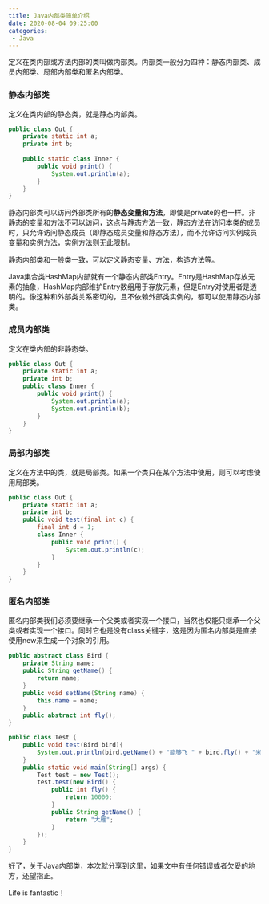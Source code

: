 ```yaml
---
title: Java内部类简单介绍
date: 2020-08-04 09:25:00
categories:
 - Java
---
```



定义在类内部或方法内部的类叫做内部类。内部类一般分为四种：静态内部类、成员内部类、局部内部类和匿名内部类。

### 静态内部类

定义在类内部的静态类，就是静态内部类。

```java
public class Out { 
    private static int a; 
    private int b; 
    
    public static class Inner { 
        public void print() { 
            System.out.println(a);
        }
    }
}
```

静态内部类可以访问外部类所有的**静态变量和方法**，即使是private的也一样。非静态的变量和方法不可以访问，这点与静态方法一致，静态方法在访问本类的成员时，只允许访问静态成员（即静态成员变量和静态方法），而不允许访问实例成员变量和实例方法，实例方法则无此限制。

静态内部类和一般类一致，可以定义静态变量、方法，构造方法等。

Java集合类HashMap内部就有一个静态内部类Entry。Entry是HashMap存放元素的抽象，HashMap内部维护Entry数组用于存放元素，但是Entry对使用者是透明的。像这种和外部类关系密切的，且不依赖外部类实例的，都可以使用静态内部类。

### 成员内部类

定义在类内部的非静态类。

```java
public class Out {
	private static int a;
	private int b;
	public class Inner {
		public void print() {
			System.out.println(a);
			System.out.println(b);
		}
	}
}
```

### 局部内部类

定义在方法中的类，就是局部类。如果一个类只在某个方法中使用，则可以考虑使用局部类。

```java
public class Out { 
    private static int a; 
    private int b; 
    public void test(final int c) { 
        final int d = 1; 
        class Inner { 
            public void print() { 
                System.out.println(c); 
            } 
        } 
    } 
}
```

### 匿名内部类

匿名内部类我们必须要继承一个父类或者实现一个接口，当然也仅能只继承一个父类或者实现一个接口。同时它也是没有class关键字，这是因为匿名内部类是直接使用new来生成一个对象的引用。

```java
public abstract class Bird { 
    private String name; 
    public String getName() { 
        return name; 
    } 
    public void setName(String name) { 
        this.name = name; 
    } 
    public abstract int fly(); 
} 

public class Test { 
    public void test(Bird bird){ 
        System.out.println(bird.getName() + "能够飞 " + bird.fly() + "米"); 
    } 
    public static void main(String[] args) { 
        Test test = new Test(); 
        test.test(new Bird() { 
            public int fly() { 
                return 10000; 
            } 
            public String getName() {
                return "大雁"; 
            } 
        }); 
    } 
}
```

好了，关于Java内部类，本次就分享到这里，如果文中有任何错误或者欠妥的地方，还望指正。

Life is fantastic！